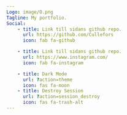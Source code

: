 ```yaml
---
Logo: image/O.png
Tagline: My portfolio.
Social:
    - title: Link till sidans github repo.
      url: https://github.com/Cullefors
      icon: fab fa-github

    - title: Link till sidans github repo.
      url: https://www.instagram.com/
      icon: fab fa-instagram

    - title: Dark Mode
      url: ?action=theme
      icon: fas fa-moon
    - title: Destroy Session
      url: ?action=session_destroy
      icon: fas fa-trash-alt
---
```


